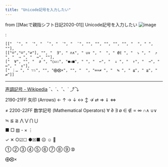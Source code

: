 ```yaml
---
title: "Unicode記号を入力したい"
---
```


from [[Macで親指シフト日記2020-01]]
Unicode記号を入力したい
![image](https://gyazo.com/6982001d4502e3c71ce3a82dbdb06685/thumb/1000)

:

```
[["  ¯", "  ˊ", "  ˇ", "  ˋ", "  ¨", "", "", "", "", "", "  ", " ", ""],
[["☹","☺","∅"], "", "  ∃", " ∩∧", " ∪∨ ", "  ", " ∉∈ ", "  ⤵ ", "  ⤴ ", "  ⇒ ", "  ⇔", ""],
["  ∀", "", "  ∂ ", "○☑☐", "●☒■", " ", "  ←", "  ↓ ", "  ↑", "  →", "  ↔", "  ↕"],
[" ⋮… ", " ∵∴", "", "⨁⨂×", "", "  ", "∞∝≠ ", "  ≒ ", " ≦", " ≧", "  ⇄"]]
```



-----
[声調記号 - Wikipedia](https://ja.wikipedia.org/wiki/%E5%A3%B0%E8%AA%BF%E8%A8%98%E5%8F%B7)
¯、ˊ、ˇ、ˋ
⤴⤵

2190-21FF 矢印 (Arrows)
←	↑	→	↓	↔	↕
↛
⇄
⇒	⇓	⇔

≠
2200-22FF 数学記号 (Mathematical Operators)
∀	∂	∃	∅	∈	∉
∝	∞
∩∧	∪∨

≒
≦	≧
⋀	⋁	⋂	⋃

■	□
▨
    - ×
⋮

✓	✕
○☑☐
●☒■
☹	☺ 🤔

➀	➁	➂	➃	➄	➅	➆	➇	➈	➉

⨁⨂×
